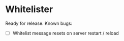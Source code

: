 # Whitelister

Ready for release. Known bugs:    
- [ ] Whitelist message resets on server restart / reload
